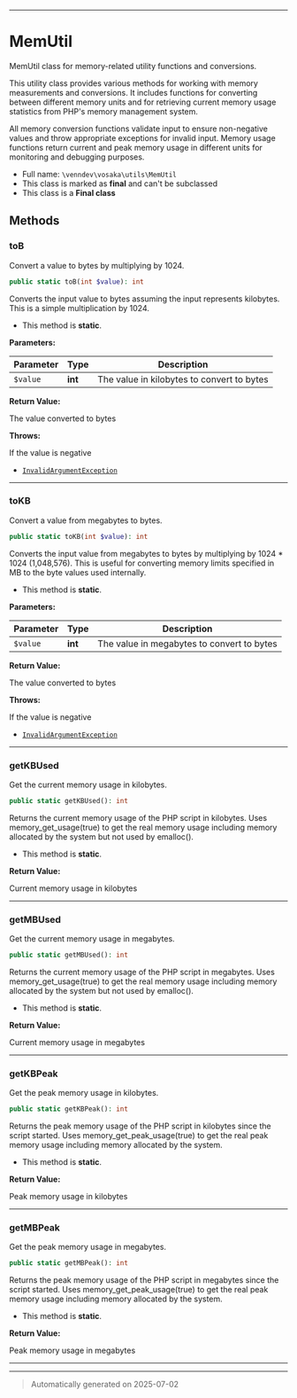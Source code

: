 ***

# MemUtil

MemUtil class for memory-related utility functions and conversions.

This utility class provides various methods for working with memory measurements
and conversions. It includes functions for converting between different memory
units and for retrieving current memory usage statistics from PHP's memory
management system.

All memory conversion functions validate input to ensure non-negative values
and throw appropriate exceptions for invalid input. Memory usage functions
return current and peak memory usage in different units for monitoring
and debugging purposes.

* Full name: `\venndev\vosaka\utils\MemUtil`
* This class is marked as **final** and can't be subclassed
* This class is a **Final class**




## Methods


### toB

Convert a value to bytes by multiplying by 1024.

```php
public static toB(int $value): int
```

Converts the input value to bytes assuming the input represents
kilobytes. This is a simple multiplication by 1024.

* This method is **static**.




**Parameters:**

| Parameter | Type | Description |
|-----------|------|-------------|
| `$value` | **int** | The value in kilobytes to convert to bytes |


**Return Value:**

The value converted to bytes



**Throws:**
<p>If the value is negative</p>

- [`InvalidArgumentException`](../../../InvalidArgumentException.md)



***

### toKB

Convert a value from megabytes to bytes.

```php
public static toKB(int $value): int
```

Converts the input value from megabytes to bytes by multiplying
by 1024 * 1024 (1,048,576). This is useful for converting memory
limits specified in MB to the byte values used internally.

* This method is **static**.




**Parameters:**

| Parameter | Type | Description |
|-----------|------|-------------|
| `$value` | **int** | The value in megabytes to convert to bytes |


**Return Value:**

The value converted to bytes



**Throws:**
<p>If the value is negative</p>

- [`InvalidArgumentException`](../../../InvalidArgumentException.md)



***

### getKBUsed

Get the current memory usage in kilobytes.

```php
public static getKBUsed(): int
```

Returns the current memory usage of the PHP script in kilobytes.
Uses memory_get_usage(true) to get the real memory usage including
memory allocated by the system but not used by emalloc().

* This method is **static**.





**Return Value:**

Current memory usage in kilobytes




***

### getMBUsed

Get the current memory usage in megabytes.

```php
public static getMBUsed(): int
```

Returns the current memory usage of the PHP script in megabytes.
Uses memory_get_usage(true) to get the real memory usage including
memory allocated by the system but not used by emalloc().

* This method is **static**.





**Return Value:**

Current memory usage in megabytes




***

### getKBPeak

Get the peak memory usage in kilobytes.

```php
public static getKBPeak(): int
```

Returns the peak memory usage of the PHP script in kilobytes since
the script started. Uses memory_get_peak_usage(true) to get the real
peak memory usage including memory allocated by the system.

* This method is **static**.





**Return Value:**

Peak memory usage in kilobytes




***

### getMBPeak

Get the peak memory usage in megabytes.

```php
public static getMBPeak(): int
```

Returns the peak memory usage of the PHP script in megabytes since
the script started. Uses memory_get_peak_usage(true) to get the real
peak memory usage including memory allocated by the system.

* This method is **static**.





**Return Value:**

Peak memory usage in megabytes




***


***
> Automatically generated on 2025-07-02

